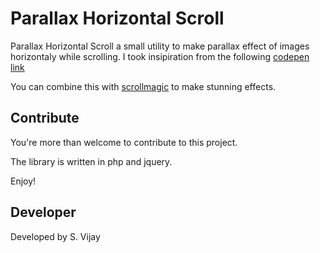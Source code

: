 # Parallax Horizontal Scroll

Parallax Horizontal Scroll a small utility to make parallax effect of images horizontaly while scrolling. I took insipiration from the following [codepen link](https://codepen.io/matt3224/pen/JQwEaJ)

You can combine this with [scrollmagic](https://scrollmagic.io/) to make stunning effects.

## Contribute

You're more than welcome to contribute to this project. 

The library is written in php and jquery.

Enjoy!


## Developer

Developed by S. Vijay

